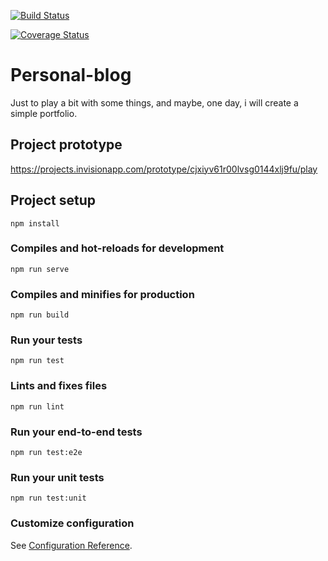[![Build Status](https://travis-ci.org/trisgerra/personal-website.svg?branch=master)](https://travis-ci.org/trisgerra/personal-website)

[![Coverage Status](https://coveralls.io/repos/github/trisgerra/personal-website/badge.svg?branch=master)](https://coveralls.io/github/trisgerra/personal-website?branch=master)

# Personal-blog
Just to play a bit with some things, and maybe, one day, i will create a simple portfolio.

## Project prototype
https://projects.invisionapp.com/prototype/cjxiyv61r00lvsg0144xlj9fu/play

## Project setup
```
npm install
```

### Compiles and hot-reloads for development
```
npm run serve
```

### Compiles and minifies for production
```
npm run build
```

### Run your tests
```
npm run test
```

### Lints and fixes files
```
npm run lint
```

### Run your end-to-end tests
```
npm run test:e2e
```

### Run your unit tests
```
npm run test:unit
```

### Customize configuration
See [Configuration Reference](https://cli.vuejs.org/config/).
